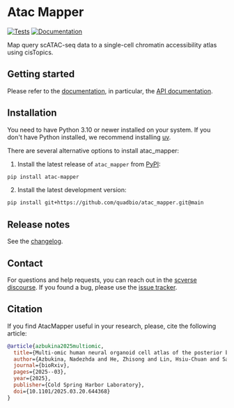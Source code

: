 # Atac Mapper

[![Tests][badge-tests]][tests]
[![Documentation][badge-docs]][documentation]

[badge-tests]: https://img.shields.io/github/actions/workflow/status/quadbio/atac_mapper/test.yaml?branch=main
[badge-docs]: https://img.shields.io/readthedocs/atac_mapper

Map query scATAC-seq data to a single-cell chromatin accessibility atlas using cisTopics.

## Getting started

Please refer to the [documentation][],
in particular, the [API documentation][].

## Installation

You need to have Python 3.10 or newer installed on your system.
If you don't have Python installed, we recommend installing [uv][].

There are several alternative options to install atac_mapper:

1. Install the latest release of `atac_mapper` from [PyPI][]:


```bash
pip install atac-mapper
```


2. Install the latest development version:

```bash
pip install git+https://github.com/quadbio/atac_mapper.git@main
```

## Release notes

See the [changelog][].

## Contact

For questions and help requests, you can reach out in the [scverse discourse][].
If you found a bug, please use the [issue tracker][].

## Citation

If you find AtacMapper useful in your research, please, cite the following article:

```bibtex
@article{azbukina2025multiomic,
  title={Multi-omic human neural organoid cell atlas of the posterior brain},
  author={Azbukina, Nadezhda and He, Zhisong and Lin, Hsiu-Chuan and Santel, Malgorzata and Kashanian, Bijan and Maynard, Ashley and T{\"o}r{\"o}k, Tivadar and Okamoto, Ryoko and Nikolova, Marina and Kanton, Sabina and Br{\"o}samle, Valentin and Holtackers, Rene and Camp, J Gray and Treutlein, Barbara},
  journal={bioRxiv},
  pages={2025--03},
  year={2025},
  publisher={Cold Spring Harbor Laboratory},
  doi={10.1101/2025.03.20.644368}
}
```

[uv]: https://github.com/astral-sh/uv
[scverse discourse]: https://discourse.scverse.org/
[issue tracker]: https://github.com/quadbio/atac_mapper/issues
[tests]: https://github.com/quadbio/atac_mapper/actions/workflows/test.yaml
[documentation]: https://atac-mapper.readthedocs.io/en/latest/index.html
[changelog]: https://atac_mapper.readthedocs.io/en/latest/changelog.html
[api documentation]: https://atac-mapper.readthedocs.io/en/latest/api.html
[pypi]: https://pypi.org/project/atac_mapper

<!-- Example of additional links you might want to add -->
[bioRxiv paper]: https://www.biorxiv.org/content/10.1101/2025.03.20.644368v1
[quadbio lab]: https://github.com/quadbio
[scanpy]: https://scanpy.readthedocs.io/
[scvi-tools]: https://docs.scvi-tools.org/
